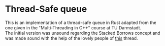 # Thread-Safe queue

This is an implementation of a thread-safe queue in Rust adapted from the one given in the "Multi-Threading in C++" course at TU Darmstadt.  
The initial version was unsound regarding the Stacked Borrows concept and was made sound with the help of the lovely people of [this](https://users.rust-lang.org/t/implementation-of-thread-safe-queue-miri-failure/47172) thread.